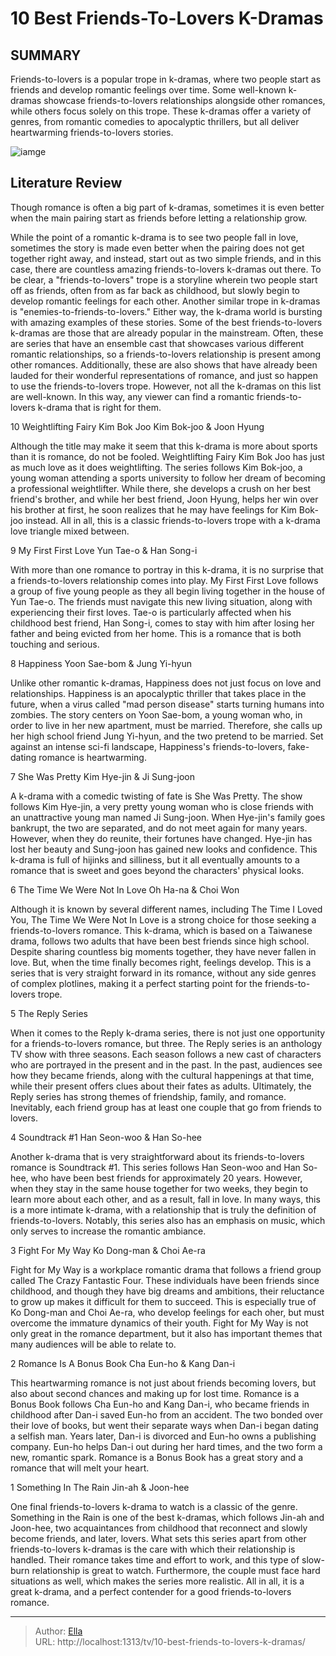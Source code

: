 # 10 Best Friends-To-Lovers K-Dramas


## SUMMARY 


 Friends-to-lovers is a popular trope in k-dramas, where two people start as friends and develop romantic feelings over time. 
 Some well-known k-dramas showcase friends-to-lovers relationships alongside other romances, while others focus solely on this trope. 
 These k-dramas offer a variety of genres, from romantic comedies to apocalyptic thrillers, but all deliver heartwarming friends-to-lovers stories. 

![iamge](https://static1.srcdn.com/wordpress/wp-content/uploads/2023/05/something-in-the-rain.jpg)

## Literature Review
Though romance is often a big part of k-dramas, sometimes it is even better when the main pairing start as friends before letting a relationship grow.




While the point of a romantic k-drama is to see two people fall in love, sometimes the story is made even better when the pairing does not get together right away, and instead, start out as two simple friends, and in this case, there are countless amazing friends-to-lovers k-dramas out there. To be clear, a &#34;friends-to-lovers&#34; trope is a storyline wherein two people start off as friends, often from as far back as childhood, but slowly begin to develop romantic feelings for each other. Another similar trope in k-dramas is &#34;enemies-to-friends-to-lovers.&#34; Either way, the k-drama world is bursting with amazing examples of these stories.
Some of the best friends-to-lovers k-dramas are those that are already popular in the mainstream. Often, these are series that have an ensemble cast that showcases various different romantic relationships, so a friends-to-lovers relationship is present among other romances. Additionally, these are also shows that have already been lauded for their wonderful representations of romance, and just so happen to use the friends-to-lovers trope. However, not all the k-dramas on this list are well-known. In this way, any viewer can find a romantic friends-to-lovers k-drama that is right for them.




























 








 10  Weightlifting Fairy Kim Bok Joo 
Kim Bok-joo &amp; Joon Hyung
        

Although the title may make it seem that this k-drama is more about sports than it is romance, do not be fooled. Weightlifting Fairy Kim Bok Joo has just as much love as it does weightlifting. The series follows Kim Bok-joo, a young woman attending a sports university to follow her dream of becoming a professional weightlifter. While there, she develops a crush on her best friend&#39;s brother, and while her best friend, Joon Hyung, helps her win over his brother at first, he soon realizes that he may have feelings for Kim Bok-joo instead. All in all, this is a classic friends-to-lovers trope with a k-drama love triangle mixed between.





 9  My First First Love 
Yun Tae-o &amp; Han Song-i
        

With more than one romance to portray in this k-drama, it is no surprise that a friends-to-lovers relationship comes into play. My First First Love follows a group of five young people as they all begin living together in the house of Yun Tae-o. The friends must navigate this new living situation, along with experiencing their first loves. Tae-o is particularly affected when his childhood best friend, Han Song-i, comes to stay with him after losing her father and being evicted from her home. This is a romance that is both touching and serious.





 8  Happiness 
Yoon Sae-bom &amp; Jung Yi-hyun
        

Unlike other romantic k-dramas, Happiness does not just focus on love and relationships. Happiness is an apocalyptic thriller that takes place in the future, when a virus called &#34;mad person disease&#34; starts turning humans into zombies. The story centers on Yoon Sae-bom, a young woman who, in order to live in her new apartment, must be married. Therefore, she calls up her high school friend Jung Yi-hyun, and the two pretend to be married. Set against an intense sci-fi landscape, Happiness&#39;s friends-to-lovers, fake-dating romance is heartwarming.





 7  She Was Pretty 
Kim Hye-jin &amp; Ji Sung-joon
        

A k-drama with a comedic twisting of fate is She Was Pretty. The show follows Kim Hye-jin, a very pretty young woman who is close friends with an unattractive young man named Ji Sung-joon. When Hye-jin&#39;s family goes bankrupt, the two are separated, and do not meet again for many years. However, when they do reunite, their fortunes have changed. Hye-jin has lost her beauty and Sung-joon has gained new looks and confidence. This k-drama is full of hijinks and silliness, but it all eventually amounts to a romance that is sweet and goes beyond the characters&#39; physical looks.





 6  The Time We Were Not In Love 
Oh Ha-na &amp; Choi Won
        

Although it is known by several different names, including The Time I Loved You, The Time We Were Not In Love is a strong choice for those seeking a friends-to-lovers romance. This k-drama, which is based on a Taiwanese drama, follows two adults that have been best friends since high school. Despite sharing countless big moments together, they have never fallen in love. But, when the time finally becomes right, feelings develop. This is a series that is very straight forward in its romance, without any side genres of complex plotlines, making it a perfect starting point for the friends-to-lovers trope.





 5  The Reply Series 
        

When it comes to the Reply k-drama series, there is not just one opportunity for a friends-to-lovers romance, but three. The Reply series is an anthology TV show with three seasons. Each season follows a new cast of characters who are portrayed in the present and in the past. In the past, audiences see how they became friends, along with the cultural happenings at that time, while their present offers clues about their fates as adults. Ultimately, the Reply series has strong themes of friendship, family, and romance. Inevitably, each friend group has at least one couple that go from friends to lovers.





 4  Soundtrack #1 
Han Seon-woo &amp; Han So-hee
        

Another k-drama that is very straightforward about its friends-to-lovers romance is Soundtrack #1. This series follows Han Seon-woo and Han So-hee, who have been best friends for approximately 20 years. However, when they stay in the same house together for two weeks, they begin to learn more about each other, and as a result, fall in love. In many ways, this is a more intimate k-drama, with a relationship that is truly the definition of friends-to-lovers. Notably, this series also has an emphasis on music, which only serves to increase the romantic ambiance.





 3  Fight For My Way 
Ko Dong-man &amp; Choi Ae-ra
        

Fight for My Way is a workplace romantic drama that follows a friend group called The Crazy Fantastic Four. These individuals have been friends since childhood, and though they have big dreams and ambitions, their reluctance to grow up makes it difficult for them to succeed. This is especially true of Ko Dong-man and Choi Ae-ra, who develop feelings for each oher, but must overcome the immature dynamics of their youth. Fight for My Way is not only great in the romance department, but it also has important themes that many audiences will be able to relate to.





 2  Romance Is A Bonus Book 
Cha Eun-ho &amp; Kang Dan-i


 







This heartwarming romance is not just about friends becoming lovers, but also about second chances and making up for lost time. Romance is a Bonus Book follows Cha Eun-ho and Kang Dan-i, who became friends in childhood after Dan-i saved Eun-ho from an accident. The two bonded over their love of books, but went their separate ways when Dan-i began dating a selfish man. Years later, Dan-i is divorced and Eun-ho owns a publishing company. Eun-ho helps Dan-i out during her hard times, and the two form a new, romantic spark. Romance is a Bonus Book has a great story and a romance that will melt your heart.





 1  Something In The Rain 
Jin-ah &amp; Joon-hee
        

One final friends-to-lovers k-drama to watch is a classic of the genre. Something in the Rain is one of the best k-dramas, which follows Jin-ah and Joon-hee, two acquaintances from childhood that reconnect and slowly become friends, and later, lovers. What sets this series apart from other friends-to-lovers k-dramas is the care with which their relationship is handled. Their romance takes time and effort to work, and this type of slow-burn relationship is great to watch. Furthermore, the couple must face hard situations as well, which makes the series more realistic. All in all, it is a great k-drama, and a perfect contender for a good friends-to-lovers romance. 

---

> Author: [Ella](https://instagram.hk.cn/)  
> URL: http://localhost:1313/tv/10-best-friends-to-lovers-k-dramas/  

